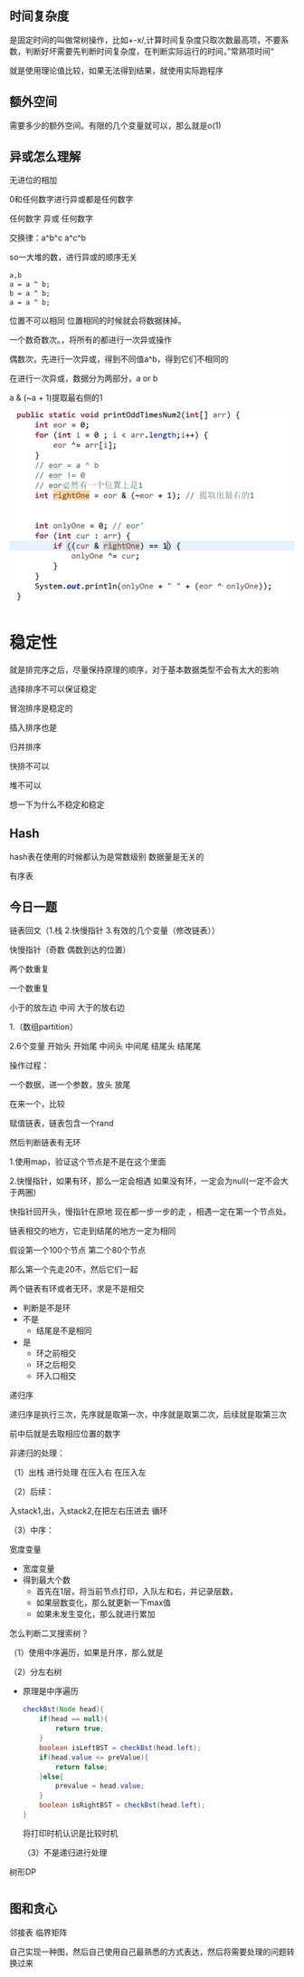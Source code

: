 ## 时间复杂度

是固定时间的叫做常树操作，比如+-x/,计算时间复杂度只取次数最高项，不要系数，判断好坏需要先判断时间复杂度，在判断实际运行的时间，”常熟项时间“

就是使用理论值比较，如果无法得到结果，就使用实际跑程序

## 额外空间

需要多少的额外空间。有限的几个变量就可以，那么就是o(1)



## 异或怎么理解

无进位的相加

0和任何数字进行异或都是任何数字    

任何数字 异或  任何数字     

交换律：a^b^c  a^c^b  

so一大堆的数，进行异或的顺序无关 

```jav
a,b
a = a ^ b;
b = a ^ b;
a = a ^ b;
```

位置不可以相同   位置相同的时候就会将数据抹掉。



一个数奇数次。，将所有的都进行一次异或操作

偶数次，先进行一次异或，得到不同值a^b，得到它们不相同的

在进行一次异或，数据分为两部分，a or b



a & (~a + 1)提取最右侧的1

![image-20211212224611396](Untitled.assets/image-20211212224611396.png)

# 稳定性

就是排完序之后，尽量保持原理的顺序，对于基本数据类型不会有太大的影响

选择排序不可以保证稳定

冒泡排序是稳定的

插入排序也是

归并排序  

快排不可以

堆不可以

想一下为什么不稳定和稳定



## Hash

hash表在使用的时候都认为是常数级别  数据量是无关的



有序表









## 今日一题

链表回文（1.栈  2.快慢指针   3.有效的几个变量（修改链表））

快慢指针（奇数  偶数到达的位置）

两个数重复

一个数重复



小于的放左边   中间   大于的放右边

1.（数组partition）

2.6个变量  开始头  开始尾    中间头  中间尾    结尾头  结尾尾

操作过程：

一个数据，进一个参数，放头  放尾    

在来一个，比较



赋值链表，链表包含一个rand





然后判断链表有无环

1.使用map，验证这个节点是不是在这个里面

2.快慢指针，如果有环，那么一定会相遇   如果没有环，一定会为null(一定不会大于两圈)

快指针回开头，慢指针在原地  现在都一步一步的走 ，相遇一定在第一个节点处。



链表相交的地方，它走到结尾的地方一定为相同

假设第一个100个节点  第二个80个节点   

那么第一个先走20不，然后它们一起





两个链表有环或者无环，求是不是相交

- 判断是不是环
- 不是
  - 结尾是不是相同
- 是
  - 环之前相交
  - 环之后相交
  - 环入口相交









递归序

递归序是执行三次，先序就是取第一次，中序就是取第二次，后续就是取第三次

前中后就是去取相应位置的数字



非递归的处理：

（1）出栈   进行处理   在压入右   在压入左

（2）后续：

入stack1,出，入stack2,在把左右压进去  循环

（3）中序：





宽度变量

- 宽度变量
- 得到最大个数
  - 首先在1层，将当前节点打印，入队左和右，并记录层数，
  - 如果层数变化，那么就更新一下max值
  - 如果未发生变化，那么就进行累加







怎么判断二叉搜索树？

（1）使用中序遍历，如果是升序，那么就是

（2）分左右树

- 原理是中序遍历

  ```java
  checkBst(Node head){
      if(head == null){
          return true;
      }
      boolean isLeftBST = checkBst(head.left);
      if(head.value <= preValue){
          return false;
      }else{
          prevalue = head.value;
      }
      boolean isRightBST = checkBst(head.left);
  }
  ```

  将打印时机认识是比较时机

  （3）不是递归进行处理



树形DP









#

## 图和贪心

邻接表  临界矩阵



自己实现一种图，然后自己使用自己最熟悉的方式表达，然后将需要处理的问题转换过来